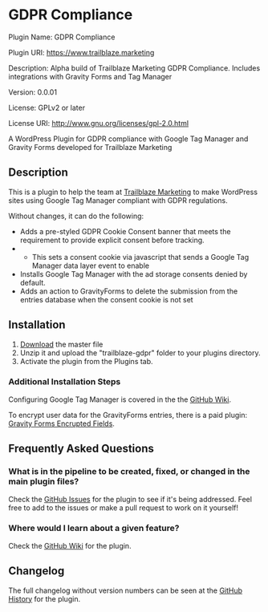 # GDPR Compliance
Plugin Name: GDPR Compliance

Plugin URI: https://www.trailblaze.marketing

Description: Alpha build of Trailblaze Marketing GDPR Compliance. Includes integrations with Gravity Forms and Tag Manager

Version: 0.0.01

License: GPLv2 or later

License URI: http://www.gnu.org/licenses/gpl-2.0.html

A WordPress Plugin for GDPR compliance with Google Tag Manager and Gravity Forms developed for Trailblaze Marketing

## Description
This is a plugin to help the team at [Trailblaze Marketing](https://www.trailblaze.marketing/) to make WordPress sites using Google Tag Manager compliant with GDPR regulations.

Without changes, it can do the following:
* Adds a pre-styled GDPR Cookie Consent banner that meets the requirement to provide explicit consent before tracking.
* * This sets a consent cookie via javascript that sends a Google Tag Manager data layer event to enable 
* Installs Google Tag Manager with the ad storage consents denied by default.
* Adds an action to GravityForms to delete the submission from the entries database when the consent cookie is not set

## Installation
1. [Download](https://github.com/ferkungamaboobo/trailblaze-gdpr/archive/refs/heads/main.zip) the master file
1. Unzip it and upload the "trailblaze-gdpr" folder to your plugins directory.
1. Activate the plugin from the Plugins tab.

### Additional Installation Steps
Configuring Google Tag Manager is covered in the the [GitHub Wiki](https://github.com/ferkungamaboobo/trailblaze-gdpr/wiki).

To encrypt user data for the GravityForms entries, there is a paid plugin: [Gravity Forms Encrupted Fields](https://codecanyon.net/item/gravity-forms-encrypted-fields/18564931).

## Frequently Asked Questions

### What is in the pipeline to be created, fixed, or changed in the main plugin files? 

Check the [GitHub Issues](https://github.com/ferkungamaboobo/trailblaze-gdpr/issues) for the plugin to see if it's being addressed. Feel free to add to the issues or make a pull request to work on it yourself!

### Where would I learn about a given feature?
Check the [GitHub Wiki](https://github.com/ferkungamaboobo/trailblaze-gdpr/wiki) for the plugin.

## Changelog
The full changelog without version numbers can be seen at the [GitHub History](https://github.com/ferkungamaboobo/trailblaze-gdpr/commits/main) for the plugin.
